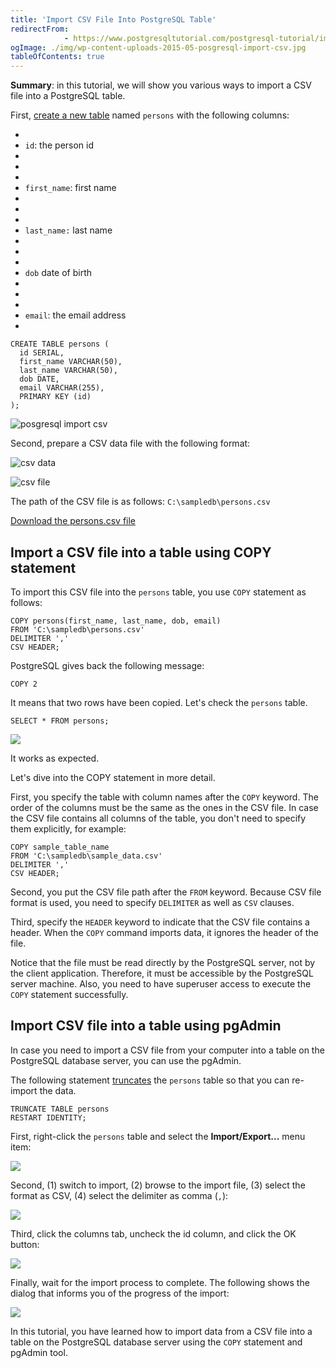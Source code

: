 ```yaml
---
title: 'Import CSV File Into PostgreSQL Table'
redirectFrom: 
            - https://www.postgresqltutorial.com/postgresql-tutorial/import-csv-file-into-posgresql-table/
ogImage: ./img/wp-content-uploads-2015-05-posgresql-import-csv.jpg
tableOfContents: true
---
```



**Summary**: in this tutorial, we will show you various ways to import a CSV file into a PostgreSQL table.





First, [create a new table](https://www.postgresqltutorial.com/postgresql-tutorial/postgresql-create-table/) named `persons` with the following columns:





- 
- `id`: the person id
- 
-
- 
- `first_name`: first name
- 
-
- 
- `last_name:` last name
- 
-
- 
- `dob` date of birth
- 
-
- 
- `email`: the email address
- 





```
CREATE TABLE persons (
  id SERIAL,
  first_name VARCHAR(50),
  last_name VARCHAR(50),
  dob DATE,
  email VARCHAR(255),
  PRIMARY KEY (id)
);
```





![posgresql import csv](./img/wp-content-uploads-2015-05-posgresql-import-csv.jpg)





Second, prepare a CSV data file with the following format:





![csv data](./img/wp-content-uploads-2015-05-csv-data.jpg)





![csv file](./img/wp-content-uploads-2015-05-csv-file.jpg)





The path of the CSV file is as follows: `C:\sampledb\persons.csv`





[Download the persons.csv file](https://www.postgresqltutorial.com/wp-content/uploads/2020/07/persons.csv)





## Import a CSV file into a table using COPY statement





To import this CSV file into the `persons` table, you use `COPY` statement as follows:





```
COPY persons(first_name, last_name, dob, email)
FROM 'C:\sampledb\persons.csv'
DELIMITER ','
CSV HEADER;
```





PostgreSQL gives back the following message:





```
COPY 2
```





It means that two rows have been copied. Let's check the `persons` table.





```
SELECT * FROM persons;
```





![](./img/wp-content-uploads-2020-07-PostgreSQL-Import-CSV.png)





It works as expected.





Let's dive into the COPY statement in more detail.





First, you specify the table with column names after the `COPY` keyword. The order of the columns must be the same as the ones in the CSV file. In case the CSV file contains all columns of the table, you don't need to specify them explicitly, for example:





```
COPY sample_table_name
FROM 'C:\sampledb\sample_data.csv'
DELIMITER ','
CSV HEADER;
```





Second, you put the CSV file path after the `FROM` keyword. Because CSV file format is used, you need to specify `DELIMITER` as well as `CSV` clauses.





Third, specify the `HEADER` keyword to indicate that the CSV file contains a header. When the `COPY` command imports data, it ignores the header of the file.





Notice that the file must be read directly by the PostgreSQL server, not by the client application. Therefore, it must be accessible by the PostgreSQL server machine. Also, you need to have superuser access to execute the `COPY` statement successfully.





## Import CSV file into a table using pgAdmin





In case you need to import a CSV file from your computer into a table on the PostgreSQL database server, you can use the pgAdmin.





The following statement [truncates](https://www.postgresqltutorial.com/postgresql-tutorial/postgresql-truncate-table/) the `persons` table so that you can re-import the data.





```
TRUNCATE TABLE persons
RESTART IDENTITY;
```





First, right-click the `persons` table and select the **Import/Export...** menu item:





![](./img/wp-content-uploads-2020-07-PostgreSQL-Import-CSV-pgAdmin-Step-1.png)





Second, (1) switch to import, (2) browse to the import file, (3) select the format as CSV, (4) select the delimiter as comma (`,`):





![](./img/wp-content-uploads-2020-07-PostgreSQL-Import-CSV-pgAdmin-Step-2.png)





Third, click the columns tab, uncheck the id column, and click the OK button:





![](./img/wp-content-uploads-2020-07-PostgreSQL-Import-CSV-pgAdmin-Step-3.png)





Finally, wait for the import process to complete. The following shows the dialog that informs you of the progress of the import:





![](./img/wp-content-uploads-2020-07-PostgreSQL-Import-CSV-pgAdmin-Step-4.png)





In this tutorial, you have learned how to import data from a CSV file into a table on the PostgreSQL database server using the `COPY` statement and pgAdmin tool.


